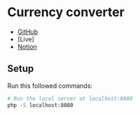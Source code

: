 # Currency converter

- [GitHub](https://github.com/ayman-benammour/currency-converter)
- [Live]
- [Notion](https://ayman-benammour.notion.site/currency-converter-3ef125a329ac4d98a5fc6e7783c2ee88)

## Setup
Run this followed commands:

``` bash
# Run the local server at localhost:8080
php -S localhost:8080
```